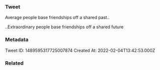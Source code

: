 ### Tweet
Average people base friendships off a shared past..

..Extraordinary people base friendships off a shared future

### Metadata
Tweet ID: 1489595317725007874
Created At: 2022-02-04T13:42:53.000Z

### Related

